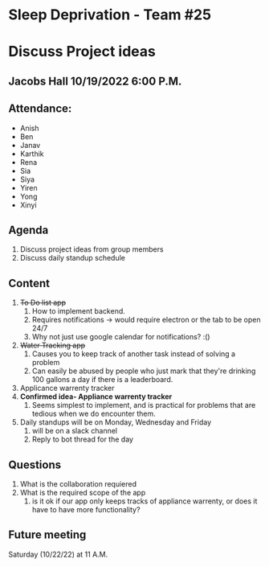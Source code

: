 # Sleep Deprivation - Team #25

# Discuss Project ideas

## Jacobs Hall 10/19/2022 6:00 P.M.

## Attendance: 
- Anish
- Ben
- Janav
- Karthik
- Rena
- Sia
- Siya
- Yiren
- Yong
- Xinyi

## Agenda
1. Discuss project ideas from group members
2. Discuss daily standup schedule

## Content
1. ~~To Do list app~~
   1. How to implement backend.
   2. Requires notifications -> would require electron or the tab to be open 24/7
   3. Why not just use google calendar for notifications? :()
2. ~~Water Tracking app~~
   1. Causes you to keep track of another task instead of solving a problem
   2. Can easily be abused by people who just mark that they're drinking 100 gallons a day if there is a leaderboard. 
3. Applicance warrenty tracker 
4. **Confirmed idea- Appliance warrenty tracker**
   1. Seems simplest to implement, and is practical for problems that are tedious when we do encounter them. 
5. Daily standups will be on Monday, Wednesday and Friday
   1. will be on a slack channel
   2. Reply to bot thread for the day

## Questions
1. What is the collaboration requiered
2. What is the required scope of the app
   1. is it ok if our app only keeps tracks of appliance warrenty, or does it have to have more functionality?
   

## Future meeting
Saturday (10/22/22) at 11 A.M.